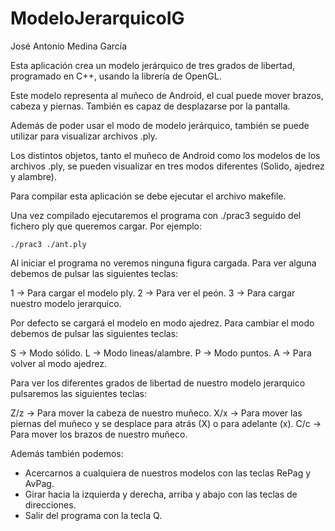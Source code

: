 ﻿# ModeloJerarquicoIG

José Antonio Medina García

Esta aplicación crea un modelo jerárquico de tres grados de libertad, programado en C++, usando la librería de OpenGL. 

Este modelo representa al muñeco de Android, el cual puede mover brazos, cabeza y piernas. También es capaz de desplazarse por la pantalla.

Además de poder usar el modo de modelo jerárquico, también se puede utilizar para visualizar archivos .ply.

Los distintos objetos, tanto el muñeco de Android como los modelos de los archivos .ply, se pueden visualizar en tres modos diferentes (Solido, ajedrez y alambre).

Para compilar esta aplicación se debe ejecutar el archivo makefile.

Una vez compilado ejecutaremos el programa con ./prac3 seguido del fichero ply que queremos cargar. Por ejemplo:

	./prac3 ./ant.ply

Al iniciar el programa no veremos ninguna figura cargada. Para ver alguna debemos de pulsar las siguientes teclas:

1 -> Para cargar el modelo ply.
2 -> Para ver el peón.
3 -> Para cargar nuestro modelo jerarquico.

Por defecto se cargará el modelo en modo ajedrez. Para cambiar el modo debemos de pulsar las siguientes teclas:

S -> Modo sólido.
L -> Modo lineas/alambre.
P -> Modo puntos.
A -> Para volver al modo ajedrez.

Para ver los diferentes grados de libertad de nuestro modelo jerarquico pulsaremos las siguientes teclas:

Z/z -> Para mover la cabeza de nuestro muñeco.
X/x -> Para mover las piernas del muñeco y se desplace para atrás (X) o para adelante (x).
C/c -> Para mover los brazos de nuestro muñeco.

Además también podemos:

- Acercarnos a cualquiera de nuestros modelos con las teclas RePag y AvPag.
- Girar hacia la izquierda y derecha, arriba y abajo con las teclas de direcciones.
- Salir del programa con la tecla Q.
